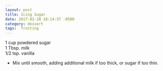 ```yaml
---
layout: post
title: Icing Sugar
date: 2017-02-28 18:14:57 -0500
category: dessert
tags:  frosting
---
```

1 cup powdered sugar  
1 Tbsp. milk  
1/2 tsp. vanilla  
<ul>
 	<li>Mix until smooth, adding additional milk if too thick, or sugar if too thin.</li>
</ul>

